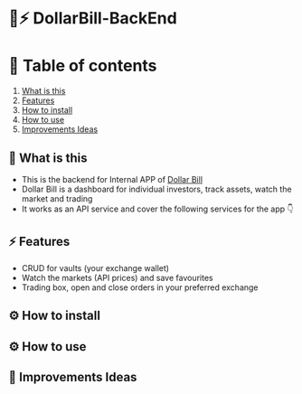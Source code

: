 # 💸⚡️ DollarBill-BackEnd
# 📘 Table of contents
1. [What is this](#-what-is-this)
2. [Features](#%EF%B8%8F-features)
3. [How to install](#%EF%B8%8F-how-to-install)
4. [How to use](#%EF%B8%8F-how-to-use)
4. [Improvements Ideas](#-improvements-ideas)

## 💸 What is this
- This is the backend for Internal APP of [Dollar Bill](https://github.com/RolandoDrRobot/Research-Dollar-Bill)
- Dollar Bill is a dashboard for individual investors, track assets, watch the market and trading
- It works as an API service and cover the following services for the app 👇

## ⚡️ Features
- CRUD for vaults (your exchange wallet) 
- Watch the markets (API prices) and save favourites
- Trading box, open and close orders in your preferred exchange


## ⚙️ How to install


## ⚙️ How to use


## 📘 Improvements Ideas
